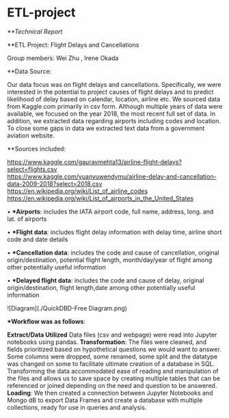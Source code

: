 # ETL-project

_\*\*Technical Report_

\*\*ETL Project: Flight Delays and Cancellations

Group members: Wei Zhu , Irene Okada

\*\*Data Source:

Our data focus was on flight delays and cancellations. Specifically, we were interested in the potential to project causes of flight delays and to predict likelihood of delay based on calendar, location, airline etc. We sourced data from Kaggle.com primarily in csv form. Although multiple years of data were available, we focused on the year 2018, the most recent full set of data. In addition, we extracted data regarding airports including codes and location. To close some gaps in data we extracted text data from a government aviation website.

\*\*Sources included:

https://www.kaggle.com/gauravmehta13/airline-flight-delays?select=flights.csv  
https://www.kaggle.com/yuanyuwendymu/airline-delay-and-cancellation-data-2009-2018?select=2018.csv
https://en.wikipedia.org/wiki/List_of_airline_codes
https://en.wikipedia.org/wiki/List_of_airports_in_the_United_States

• **\*Airports**: includes the IATA airport code, full name, address, long. and lat. of airports

• **\*Flight data**: includes flight delay information with delay time, airline short code and date details

• **\*Cancellation data**: includes the code and cause of cancellation, original origin/destination, potential flight length, month/day/year of flight among other potentially useful information

• **\*Delayed flight data**: includes the code and cause of delay, original origin/destination, flight length,date among other potentially useful information

![Diagram](./QuickDBD-Free Diagram.png)

**\*Workflow was as follows**:

**Extract/Data Utilized**
Data files (csv and webpage) were read into Jupyter notebooks using pandas.
**Transformation**:
The files were cleaned, and fields prioritized based on hypothetical questions we would want to answer. Some columns were dropped, some renamed, some split and the datatype was changed on some to facilitate ultimate creation of a database in SQL. Transforming the data accommodated ease of reading and manipulation of the files and allows us to save space by creating multiple tables that can be referenced or joined depending on the need and question to be answered.
**Loading**:
We then created a connection between Jupyter Notebooks and Mongo dB to export Data Frames and create a database with multiple collections, ready for use in queries and analysis.
